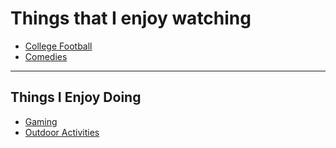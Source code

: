# Things that I enjoy watching
- [College Football](https://noahkirsch20.github.io/College-Football/)
- [Comedies]()

---
## Things I Enjoy Doing
- [Gaming](https://noahkirsch20.github.io/Gaming/)
- [Outdoor Activities]()
